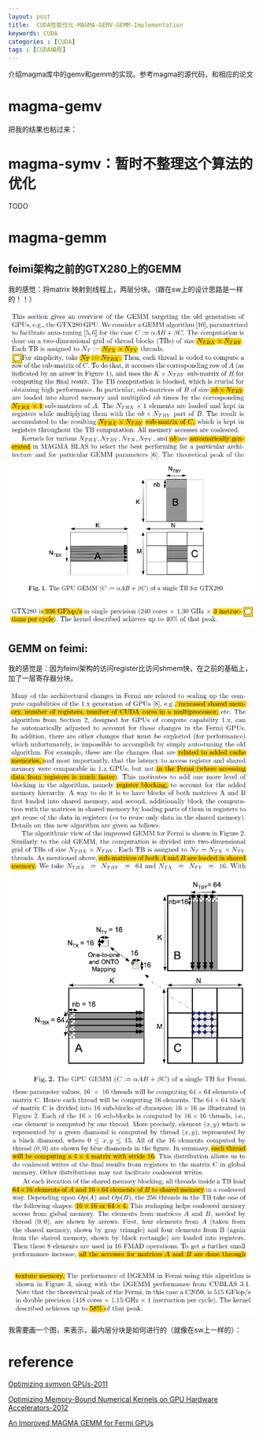 ```yaml
---
layout: post
title:  CUDA性能优化-MAGMA-GEMV-GEMM-Implementation
keywords: CUDA
categories : [CUDA]
tags : [CUDA编程]
---
```


介绍magma库中的gemv和gemm的实现。参考magma的源代码，和相应的论文


# magma-gemv

把我的结果也粘过来：



# magma-symv：暂时不整理这个算法的优化

TODO



# magma-gemm


## feimi架构之前的GTX280上的GEMM

我的感觉：将matrix 映射到线程上，两层分块。（跟在sw上的设计思路是一样的！！）

![](/images/cuda/gemm-1.png)
![](/images/cuda/gemm-2.png)



## GEMM on feimi:

我的感觉是：因为feimi架构的访问register比访问shmem快，在之前的基础上，加了一层寄存器分块。

![](/images/cuda/gemm-3.png)
![](/images/cuda/gemm-4.png)
![](/images/cuda/gemm-5.png)
![](/images/cuda/gemm-6.png)

我需要画一个图，来表示，最内层分块是如何进行的（就像在sw上一样的）：



# reference

[Optimizing symvon GPUs-2011](http://www.netlib.org/utk/people/JD/JackDongarra/PAPERS/Optimizing-Symmetric-Dense-Matrix-Vector-Multiplication-on-GPUs.pdf)

[Optimizing Memory-Bound Numerical Kernels on GPU Hardware Accelerators-2012](http://www.icl.utk.edu/files/publications/2012/icl-utk-530-2012.pdf)

[An Improved MAGMA GEMM for Fermi GPUs](http://www.netlib.org/lapack/lawnspdf/lawn227)







